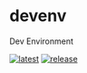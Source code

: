 # devenv
Dev Environment

[![latest](https://github.com/archmachina/devenv/workflows/latest/badge.svg)](https://github.com/archmachina/devenv/actions?query=workflow%3Alatest)
[![release](https://github.com/archmachina/devenv/workflows/release/badge.svg)](https://github.com/archmachina/devenv/actions?query=workflow%3Arelease)
